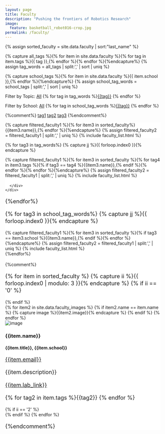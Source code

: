 ```yaml
---
layout: page
title: Faculty
description: "Pushing the frontiers of Robotics Research"
image:
  feature: basketball_robot016-crop.jpg
permalink: /faculty/
---
```


<style type="text/css">
  .noborder {border:0px;
  border-color:rgb(255,255,255);
  box-shadow:none;
  background-color:rgb(255,255,255);}
  .panel p {font-size: 1.125rem;
line-height: 1.44rem;}

  </style>

{% assign sorted_faculty = site.data.faculty | sort:"last_name" %}

{% capture all_tags %}{% for item in site.data.faculty %}{% for tag in item.tags %}{{ tag }},{% endfor %}{% endfor %}{%endcapture%}
{% assign tag_words = all_tags | split:',' | sort | uniq %}

{% capture school_tags %}{% for item in site.data.faculty %}{{ item.school }},{% endfor %}{%endcapture%}
{% assign school_tag_words = school_tags | split:',' | sort | uniq %}

<p>Filter by Topic: <a data-toggle="collapse" data-parent="#accordion" href="#all"><span class="badge">All</span></a> {% for tag in tag_words %}<a data-toggle="collapse" data-parent="#accordion" href="#{{tag}}"><span class="badge">{{tag}}</span></a> {% endfor %}</p>
<p>Filter by School: <a data-toggle="collapse" data-parent="#accordion" href="#all"><span class="badge">All</span></a> {% for tag in school_tag_words %}<a data-toggle="collapse" data-parent="#accordion" href="#{{tag}}"><span class="badge">{{tag}}</span></a> {% endfor %}</p>

{%comment%}
<a data-toggle="collapse" data-parent="#accordion" href="#collapse1"><span class="badge">tag1</span></a>
<a data-toggle="collapse" data-parent="#accordion" href="#collapse2"><span class="badge">tag2</span></a>
<a data-toggle="collapse" data-parent="#accordion" href="#collapse3"><span class="badge">tag3</span></a>
{%endcomment%}


<div class="panel-group" id="accordion">
  <div class="noborder panel panel-default">
    <div id="all" class="panel-collapse collapse in">
      {% capture filtered_faculty1 %}{% for item3 in sorted_faculty%}{{item3.name}},{% endfor %}{%endcapture%}
      {% assign filtered_faculty2 = filtered_faculty1 | split:',' | uniq %}
      {% include faculty_list.html %}
    </div>
  </div>

  {% for tag3 in tag_words%}
    {% capture jj %}{{ forloop.index0 }}{% endcapture %}
    <div class="noborder panel panel-default">
      <div id="{{tag3}}" class="panel-collapse collapse">
        {% capture filtered_faculty1 %}{% for item3 in sorted_faculty %}{% for tag4 in item3.tags %}{% if tag3 == tag4 %}{{item3.name}},{% endif %}{% endfor %}{% endfor %}{%endcapture%}
        {% assign filtered_faculty2 = filtered_faculty1 | split:',' | uniq %}
        {% include faculty_list.html %}

      </div>
    </div>
  {%endfor%}

  {% for tag3 in school_tag_words%}
    {% capture jj %}{{ forloop.index0 }}{% endcapture %}
    <div class="noborder panel panel-default">
      <div id="{{tag3}}" class="panel-collapse collapse">
        {% capture filtered_faculty1 %}{% for item3 in sorted_faculty %}{% if tag3 == item3.school %}{{item3.name}},{% endif %}{% endfor %}{%endcapture%}
        {% assign filtered_faculty2 = filtered_faculty1 | split:',' | uniq %}
        {% include faculty_list.html %}
      </div>
    </div>
  {%endfor%}  
</div>
{%comment%}




{% for item in sorted_faculty %}
{% capture ii %}{{ forloop.index0 | modulo: 3 }}{% endcapture %}
{% if ii == '0' %}
<div class="row">
{% endif %}
<div class="col-sm-4">
{% for item2 in site.data.faculty_images %}
{% if item2.name == item.name %}
{% capture image %}{{item2.image}}{% endcapture %}     
{% endif %}
{% endfor %}
<div class="thumbnail">
<img class="img-responsive" src="{{site.base_path}}/assets/headshots/{{image}}" alt="image">
<div class="caption">
<h3>{{item.name}}</h3>
<h4>{{item.title}}, {{item.school}}</h4>
<p><a href="email:{{item.email}}">{{item.email}}</a></p>
<p>{{item.description}}</p>
<p><a href="{{item.lab_link}}" title="{{item.lab_link}}" target="_blank">{{item.lab_link}} <i class="fa fa-external-link"></i></a></p>
<p>{% for tag2 in item.tags %}<span class="badge">{{tag2}}</span> {% endfor %}</p>
</div>
</div>
</div>
{% if ii == '2' %}
</div>
{% endif %}
{% endfor %}



{%endcomment%}
